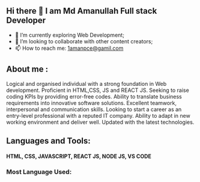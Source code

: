 ## Hi there 👋 I am Md Amanullah Full stack Developer


- 🌱 I’m currently exploring Web Development;
- 👯 I’m looking to collaborate with other content creators;
- 📫 How to reach me: 1amanpce@gamil.com


## About me :

 Logical and organised individual with a strong foundation in Web development. Proficient in HTML,CSS, JS and REACT JS. Seeking to raise coding KPIs by providing error-free codes. Ability to translate business requirements into innovative software solutions. Excellent teamwork, interpersonal and communication skills. Looking to start a career as an entry-level professional with a reputed IT company. Ability to adapt in new working environment and deliver well. Updated with the latest technologies.


## Languages and Tools:
#### HTML, CSS,  JAVASCRIPT,  REACT JS,  NODE JS, VS CODE


### Most Language Used:
